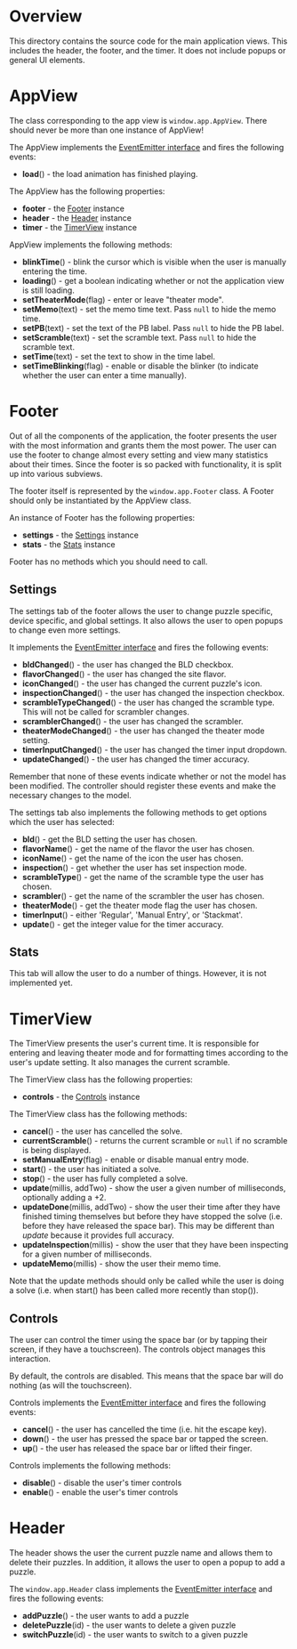# Overview

This directory contains the source code for the main application views. This includes the header, the footer, and the timer. It does not include popups or general UI elements.

# AppView

The class corresponding to the app view is `window.app.AppView`. There should never be more than one instance of AppView!

The AppView implements the [EventEmitter interface](../event_emitter.md) and fires the following events:

 * **load**() - the load animation has finished playing.

The AppView has the following properties:

 * **footer** - the [Footer](#footer-object) instance
 * **header** - the [Header](#header-object) instance
 * **timer** - the [TimerView](#timer-view-object) instance

AppView implements the following methods:

 * **blinkTime**() - blink the cursor which is visible when the user is manually entering the time.
 * **loading**() - get a boolean indicating whether or not the application view is still loading.
 * **setTheaterMode**(flag) - enter or leave "theater mode".
 * **setMemo**(text) - set the memo time text. Pass `null` to hide the memo time.
 * **setPB**(text) - set the text of the PB label. Pass `null` to hide the PB label.
 * **setScramble**(text) - set the scramble text. Pass `null` to hide the scramble text.
 * **setTime**(text) - set the text to show in the time label.
 * **setTimeBlinking**(flag) - enable or disable the blinker (to indicate whether the user can enter a time manually).

<a name="footer-object"></a>
# Footer

Out of all the components of the application, the footer presents the user with the most information and grants them the most power. The user can use the footer to change almost every setting and view many statistics about their times. Since the footer is so packed with functionality, it is split up into various subviews.

The footer itself is represented by the `window.app.Footer` class. A Footer should only be instantiated by the AppView class.

An instance of Footer has the following properties:

 * **settings** - the [Settings](#settings-object) instance
 * **stats** - the [Stats](#stats-object) instance

Footer has no methods which you should need to call.

<a name="settings-object"></a>
## Settings

The settings tab of the footer allows the user to change puzzle specific, device specific, and global settings. It also allows the user to open popups to change even more settings.

It implements the [EventEmitter interface](../event_emitter.md) and fires the following events:

 * **bldChanged**() - the user has changed the BLD checkbox.
 * **flavorChanged**() - the user has changed the site flavor.
 * **iconChanged**() - the user has changed the current puzzle's icon.
 * **inspectionChanged**() - the user has changed the inspection checkbox.
 * **scrambleTypeChanged**() - the user has changed the scramble type. This will not be called for scrambler changes.
 * **scramblerChanged**() - the user has changed the scrambler.
 * **theaterModeChanged**() - the user has changed the theater mode setting.
 * **timerInputChanged**() - the user has changed the timer input dropdown.
 * **updateChanged**() - the user has changed the timer accuracy.

Remember that none of these events indicate whether or not the model has been modified. The controller should register these events and make the necessary changes to the model.

The settings tab also implements the following methods to get options which the user has selected:

 * **bld**() - get the BLD setting the user has chosen.
 * **flavorName**() - get the name of the flavor the user has chosen.
 * **iconName**() - get the name of the icon the user has chosen.
 * **inspection**() - get whether the user has set inspection mode.
 * **scrambleType**() - get the name of the scramble type the user has chosen.
 * **scrambler**() - get the name of the scrambler the user has chosen.
 * **theaterMode**() - get the theater mode flag the user has chosen.
 * **timerInput**() - either 'Regular', 'Manual Entry', or 'Stackmat'.
 * **update**() - get the integer value for the timer accuracy.

<a name="stats-object"></a>
## Stats

This tab will allow the user to do a number of things. However, it is not implemented yet.

<a name="timer-view-object"></a>
# TimerView

The TimerView presents the user's current time. It is responsible for entering and leaving theater mode and for formatting times according to the user's update setting. It also manages the current scramble.

The TimerView class has the following properties:

 * **controls** - the [Controls](#timer-controls-object) instance

The TimerView class has the following methods:

 * **cancel**() - the user has cancelled the solve.
 * **currentScramble**() - returns the current scramble or `null` if no scramble is being displayed.
 * **setManualEntry**(flag) - enable or disable manual entry mode.
 * **start**() - the user has initiated a solve.
 * **stop**() - the user has fully completed a solve.
 * **update**(millis, addTwo) - show the user a given number of milliseconds, optionally adding a +2.
 * **updateDone**(millis, addTwo) - show the user their time after they have finished timing themselves but before they have stopped the solve (i.e. before they have released the space bar). This may be different than *update* because it provides full accuracy.
 * **updateInspection**(millis) - show the user that they have been inspecting for a given number of milliseconds.
 * **updateMemo**(millis) - show the user their memo time.

Note that the update methods should only be called while the user is doing a solve (i.e. when start() has been called more recently than stop()).

<a name="timer-controls-object"></a>
## Controls

The user can control the timer using the space bar (or by tapping their screen, if they have a touchscreen). The controls object manages this interaction.

By default, the controls are disabled. This means that the space bar will do nothing (as will the touchscreen).

Controls implements the [EventEmitter interface](../event_emitter.md) and fires the following events:

 * **cancel**() - the user has cancelled the time (i.e. hit the escape key).
 * **down**() - the user has pressed the space bar or tapped the screen.
 * **up**() - the user has released the space bar or lifted their finger.

Controls implements the following methods:

 * **disable**() - disable the user's timer controls
 * **enable**() - enable the user's timer controls

<a name="header-object"></a>
# Header

The header shows the user the current puzzle name and allows them to delete their puzzles. In addition, it allows the user to open a popup to add a puzzle.

The `window.app.Header` class implements the [EventEmitter interface](../event_emitter.md) and fires the following events:

 * **addPuzzle**() - the user wants to add a puzzle
 * **deletePuzzle**(id) - the user wants to delete a given puzzle
 * **switchPuzzle**(id) - the user wants to switch to a given puzzle
